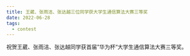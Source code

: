 ```yaml
---
title: 王葳、张雨洁、张达越三位同学获大学生通信算法大赛三等奖
date: 2022-06-28
tags:
  - contest
---
```


祝贺王葳、张雨洁、张达越同学获首届”华为杯“大学生通信算法大赛三等奖。

<!--more-->

